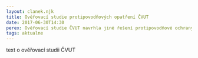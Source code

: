 ```yaml
---
layout: clanek.njk
title: Ověřovací studie protipovodňových opatření ČVUT
date: 2017-06-30T14:30
perex: Ověřovací studie ČVUT navrhla jiné řešení protipovodňové ochrany Šáreckého údolí než vyhledávací studie Pöyry.
tags: aktualne
---
```


 
text o ověřovací studii ČVUT